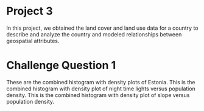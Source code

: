 # Project 3
In this project, we obtained the land cover and land use data for a country to describe and analyze the country and modeled relationships between geospatial attributes. 

# Challenge Question 1
These are the combined histogram with density plots of Estonia. 
This is the combined histogram with density plot of night time lights versus population density.
This is the combined histogram with density plot of slope versus population density. 
